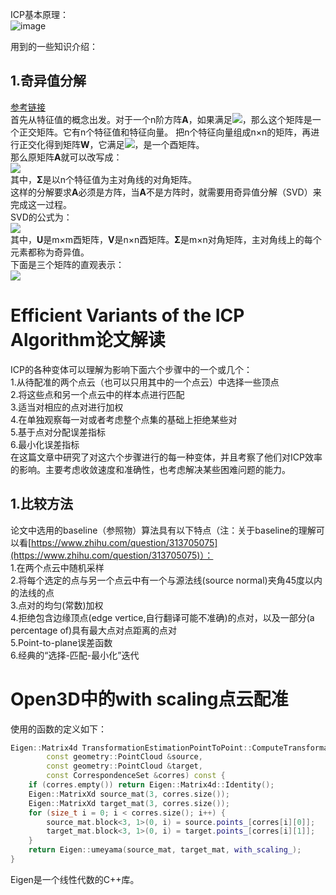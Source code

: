 ICP基本原理：  
![image](https://user-images.githubusercontent.com/74122331/131496214-dbbbb878-ceee-4482-bc74-c0d3f0873afc.png)  

用到的一些知识介绍：  
## 1.奇异值分解  
[参考链接](https://zhuanlan.zhihu.com/p/29846048)  
首先从特征值的概念出发。对于一个n阶方阵**A**，如果满足![](https://www.zhihu.com/equation?tex=Ax%3D%5Clambda+x)，那么这个矩阵是一个正交矩阵。它有n个特征值和特征向量。
把n个特征向量组成n×n的矩阵，再进行正交化得到矩阵**W**，它满足![](https://www.zhihu.com/equation?tex=W%5E%7BT%7DW%3DI)，是一个酉矩阵。  
那么原矩阵**A**就可以改写成：  
![](https://pic3.zhimg.com/80/v2-f51625f69655c3ad594ff8062e1427e6_720w.jpg)  
其中，**Σ**是以n个特征值为主对角线的对角矩阵。  
这样的分解要求**A**必须是方阵，当**A**不是方阵时，就需要用奇异值分解（SVD）来完成这一过程。  
SVD的公式为：  
![](https://pic3.zhimg.com/80/v2-a71a3b4be58eaea23992595d495c55ce_720w.jpg)  
其中，**U**是m×m酉矩阵，**V**是n×n酉矩阵。**Σ**是m×n对角矩阵，主对角线上的每个元素都称为奇异值。  
下面是三个矩阵的直观表示：  
![](https://pic4.zhimg.com/80/v2-5ee98f8f3426b845bc1c5038ecd29593_720w.jpg)  


# Efficient Variants of the ICP Algorithm论文解读  
ICP的各种变体可以理解为影响下面六个步骤中的一个或几个：  
1.从待配准的两个点云（也可以只用其中的一个点云）中选择一些顶点  
2.将这些点和另一个点云中的样本点进行匹配  
3.适当对相应的点对进行加权  
4.在单独观察每一对或者考虑整个点集的基础上拒绝某些对  
5.基于点对分配误差指标  
6.最小化误差指标  
在这篇文章中研究了对这六个步骤进行的每一种变体，并且考察了他们对ICP效率的影响。主要考虑收敛速度和准确性，也考虑解决某些困难问题的能力。  

## 1.比较方法  
论文中选用的baseline（参照物）算法具有以下特点（注：关于baseline的理解可以看[https://www.zhihu.com/question/313705075](https://www.zhihu.com/question/313705075)）：  
1.在两个点云中随机采样  
2.将每个选定的点与另一个点云中有一个与源法线(source normal)夹角45度以内的法线的点  
3.点对的均匀(常数)加权  
4.拒绝包含边缘顶点(edge vertice,自行翻译可能不准确)的点对，以及一部分(a percentage of)具有最大点对点距离的点对  
5.Point-to-plane误差函数  
6.经典的“选择-匹配-最小化”迭代  

# Open3D中的with scaling点云配准  
使用的函数的定义如下：  
```cpp
Eigen::Matrix4d TransformationEstimationPointToPoint::ComputeTransformation(
        const geometry::PointCloud &source,
        const geometry::PointCloud &target,
        const CorrespondenceSet &corres) const {
    if (corres.empty()) return Eigen::Matrix4d::Identity();
    Eigen::MatrixXd source_mat(3, corres.size());
    Eigen::MatrixXd target_mat(3, corres.size());
    for (size_t i = 0; i < corres.size(); i++) {
        source_mat.block<3, 1>(0, i) = source.points_[corres[i][0]];
        target_mat.block<3, 1>(0, i) = target.points_[corres[i][1]];
    }
    return Eigen::umeyama(source_mat, target_mat, with_scaling_);
}
```
Eigen是一个线性代数的C++库。  
